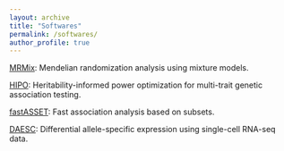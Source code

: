 ```yaml
---
layout: archive
title: "Softwares"
permalink: /softwares/
author_profile: true
---
```


[MRMix](https://github.com/gqi/MRMix): Mendelian randomization analysis using mixture models.

[HIPO](https://github.com/gqi/hipo): Heritability-informed power optimization for multi-trait genetic association testing.

[fastASSET](https://github.com/gqi/fastASSET): Fast association analysis based on subsets.

[DAESC](https://github.com/gqi/DAESC): Differential allele-specific expression using single-cell RNA-seq data.

